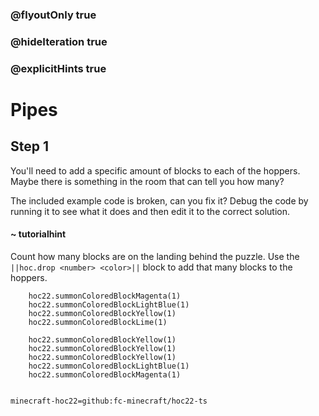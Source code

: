 ### @flyoutOnly true
### @hideIteration true
### @explicitHints true


# Pipes

## Step 1
You'll need to add a specific amount of blocks to each of the hoppers. Maybe there is something in the room that can tell you how many?

The included example code is broken, can you fix it? Debug the code by running it to see what it does and then edit it to the correct solution.

#### ~ tutorialhint 
Count how many blocks are on the landing behind the puzzle. Use the ``||hoc.drop <number> <color>||`` block to add that many blocks to the hoppers.



```ghost
    hoc22.summonColoredBlockMagenta(1)
    hoc22.summonColoredBlockLightBlue(1)
    hoc22.summonColoredBlockYellow(1)
    hoc22.summonColoredBlockLime(1)
```
```template
    hoc22.summonColoredBlockYellow(1)
    hoc22.summonColoredBlockYellow(1)
    hoc22.summonColoredBlockYellow(1)
    hoc22.summonColoredBlockLightBlue(1) 
    hoc22.summonColoredBlockMagenta(1)
      
```
```package
minecraft-hoc22=github:fc-minecraft/hoc22-ts
```